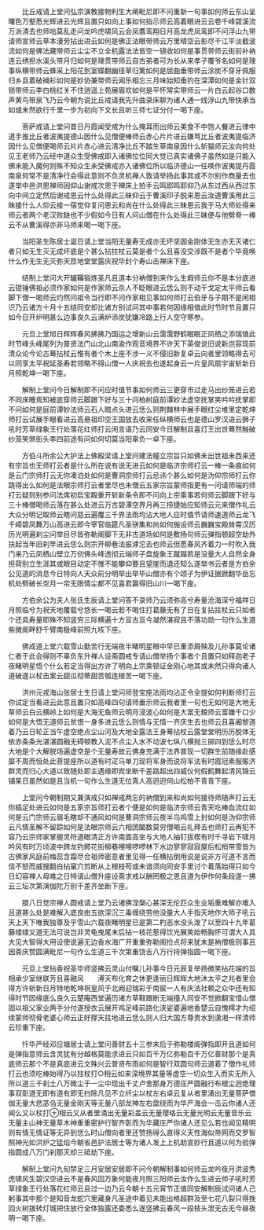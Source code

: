 <!-- { "loadSidebar": true } -->
　　比丘戒请上堂问弘宗演教接物利生大阐毗尼即不问重新一句事如何师云东山呈曙色万壑悉光辉进云光辉且置只如向上事如何指示师云高着眼进云云卷千峰碧溪流万派清去也师咄莫乱走问龙吟虎啸风云会凤翥鸾翔日月高龙虎凤鸾即不问浮山九带请师宣师云草本漫劳拈出进云如何是佛正法眼带师云万里晴空云影尽千江平淡截波流如何是佛法藏带师云尘尘不立全机露法法皆空一镜收如何是事贯带师云街前补衲连云绣担水溪头带月归如何是理贯带师云自古弟者可为长从来孝子覆爷名如何是理事纵横带师云蜂采上阳花到室蝶翻幽径草归篱如何是屈曲垂带师云涂炭不穿牙佩服归乡且着破襕衫如何是妙协兼带师云闻乐相忘三月味始知垂钓在深潭如何是金针双锁带师云李白桃红关不住逍遥上苑展眉欢如何是平怀常实带师云一片白云起谷口数声黄鸟带泉飞乃云今朝为说比丘戒请我先升曲录床聊为诸人通一线浮山九带快承当如或未然欲行千里一步为初向下文长且听三师七证分付一喝下座。

　　菩萨戒请上堂问昔日丹霞闻受戒为什么掩耳而出师云美食不中饱人餐进云律中道手推比丘者波夷提德山因什么见僧便棒师云赤心片片进云嫌骂比丘者波夷提临济因什么见僧便喝师云片片赤心进云清净比丘不踏生草南泉因什么斩猫师云汝向何处见王老师乃云经中道众生受佛戒即入诸佛位位同大觉已真实诸佛子虽然如是只能入佛未能入魔何则殊不知众生未受佛戒亦入诸佛位所以临济德山一任唤作波夷提丹霞南泉何常不是清净行会得此意则不负灵机禅人敦请举扬此事其或不尔别作商量去也遂举中邑洪恩禅师因仰山谢戒次恩于禅床上拍手云鸣耶鸣耶仰乃从东过西从西过东向中间立定然后谢戒恩云什么处得此三昧仰云于曹溪印子脱来恩云汝道曹溪用此三昧接什么人仰云接一宿觉仰复问恩云和尚在什么处得此三昧恩云我于马大师处得来师云者两个老汉败缺也不少假如今日有人问山僧在什么处得此三昧便与他劈脊一棒云不从曹溪得亦非马师来喝一喝下座。

　　当阳圣生陈居士诞日请上堂当阳无量寿无成亦无坏坚固金刚体无生亦无灭诸仁者只如无生灭无成坏底是个甚么拈拄杖云莫是者个么且喜没交涉既不是者个毕竟唤什么作无生无灭弥天匝地堂堂露庆祝华封个寿山击禅床下座。

　　结制上堂问大开罏鞴锻炼圣凡且道本分衲僧到来作么生煆师云你不是本分底进云钳锤佛祖必须作家如何是作家师云杀人不眨眼进云恁么则不动干戈定太平师云看脚下僧一喝师云灼然问祖令当行即不问作家相见事如何师打云伯牙与子期不是闲相识乃云诸方十月十五结同安却比诸方别试问其中事若何因缘相值此时节时节且置只如今日开炉明甚么边事良久云满炉添炭犹嫌冷路上行人空守寒参。

　　元旦上堂旭日辉辉春风拂拂乃国运之增新山云霭霭野鹤眠眠正凤栖之添瑞值此时节峰头峰尾列为普贤法门山北山南渝作观音境界不许天下英俊说旧说新岂容现前清众论今论古蓦拈杖云惟有者个木上座不涉一义不侵旧新复卓云向者里领略得去可以同享太平祝延圣寿若领略不得山僧一人庆祝去也遂起身云一片皇风扇宇宙斩新日月照乾坤一喝下座。

　　解制上堂问今日解制即不问应时值节事如何师云三更穿市过走马出纱笼进云若不同床睡焉知被底穿师云脚跟下好与三十问柏树庭前谭妙法虚空抚掌笑吟吟抚掌即不问如何是庭前谭妙法师云石人暗点头进云恁么则荆棘林中展手眼红尘堆里定乾坤师打云试展手眼看进云高悬祖印空王国放去收来任纵横师云也是德山罗汉进云狮子吼时芳草绿象王行处落花红师打云闲言语乃云同安今日解制且喜灯王出世蓦然触破纱笼笑煞街头李四前途有问如何切莫当阳辜负一卓下座。

　　方伯斗所余公大护法上佛殿梁请上堂问建法幢立宗旨只如佛未出世祖未西来还有宗旨也无师打云者是什么所在说有说无进云如何是临济宗师打云一棒一条痕如何是云门宗师打云无你凑泊处如何是曹洞宗师打云忌讳个甚么如何是沩仰宗师打云你跳得出么如何是法眼宗师打云者里尽也未僧云五家宗旨蒙师指更有一问请师端的师打云疑则别参问法席初启宝殿重开斩新条令即不问向上宗乘事若何师云脚跟下好与三十棒僧喝师云落在甚么处进云万古碧潭空界月再三捞捷始应知师云元来僧作礼云大众分明记取师云瞎问慈云遍覆三千界法雨均沾大地人应时值节请师速道师云龙飞千嶂碧凤舞万山高进云即今宰官临筵凡圣骈集和尚如何施设师云巍巍宝殿耸霄汉历历光明遍刹尘问举目尽皆弥勒阁脚下无非古道场如何是敷扬句师云弹指顿超空劫外扶起当年旧刹竿进云恁么则宗开柳巷法振滹沱去也师云但愿春风齐着力一时吹入我门来乃云凤栖山壁立万仞佛头峰透彻云端师子盘旋象王蹴蹋若是没量大人自然全身担荷别立生涯其或眼目动定不惟不能攀仰要且望崖而退还知么遂举书云者是方伯余公见道的消息今日特向人天众前分明举出举毕山僧亦有个颂子为伊证据掀翻华岳忘机处劈破长空月一帘无限情尘都不见喜君赢得旧山川一喝下座。

　　方伯余公为夫人张氏生辰请上堂问答不录师乃云须弥高兮寿量沧海深兮福祥日月照临兮为祝天地覆载兮悠长一喝云若不喝住打葛藤无有了日在复拈拄杖云只如者个还具寿量耶殊不知竖穷三际横遍十方亘古亘今凝然湛寂且不落功勋一句作么生道紫微阁畔舒千臂南极峰前照九垓下座。

　　佛成道上堂六载雪山勤苦行无端夜半睹明星眼中早已重添屑殃及儿孙事莫论诸仁者于此会得则不辜负东升禅人设斋圆戒专请山僧举扬个事者个且置只如释迦老子夜睹明星悟个什么若定当得出方许了明向上宗乘顿证金刚心地其或未然只得向诸人道破遂以杖击案云甜瓜彻蒂甜苦瓠连根苦一喝下座。

　　洪州元戎海山张居士生日请上堂问师登宝座法雨均沾正令全提如何判断师打云你试定当看进云此意且置只如高峰四句请师垂示师云我者里一句也无如何是大地无草师云白云横岭上如何是大海无鱼师云明月浸波心如何是大富无粮师云富嫌千口少如何是大悟无道师云贫恨一身多进云恁么则情与无情一齐庆生去也师云且喜阇黎道着乃云日轮正当午虚空绝点尘山河及大地全露法王身蓦拈杖云露堂堂明历历脱体无依赤条条光湛湛圆融无碍顿教入泥不点尘入水不动波七纵八横抛三掷四到恁么时尽大地是个大解脱场遍虚空是个无量寿故云佛身充满于法界普现一切群生前随缘赴感靡不周而恒处此菩提座所以道有时疋马单刀现将军身而说将军法有时霞冠素服赈济群灵而归心大道以致随处即主遇缘即宾坐断千差路超出四威仪何假鹤舞起清风锦云铺杲日虽然如是且当机一句作么生道无位真人高迥迥何山松柏不青青下座。

　　上堂问今朝制期又兼演戒只如禅戒两忘的衲僧到来和尚如何接待师随声打云无你插足处进云如何是五家宗旨师打云者个便是如何是临济宗师云青天吃棒血流红如何是云门宗师云眉毛瞎却不通风如何是曹洞宗师云夜半乌鸡雪上封如何是沩仰宗师云凡情圣解不留踪如何是法眼宗师云六相团圞数莫穷僧喝云礼拜去也师打云再犯不容乃云宗师家掌握灵符道眼清正方许南面高坐与大地人抽钉拔楔有时千寻岩下啸月吟风有时万顷波中跨龙钓鳄花街柳巷哩哩啰啰林下水边寥寥寂寂屋后松梢带雪皆为古佛家风庭前梅蕊含霜尽合祖师密意者里见得一任横拈倒用说是说非方可道不言而信不怒而威搜翻白拈窠穴剪断从上根枝苟或未谙须向同安手里讨个着落始得只如今日幻容禅人母难之日特请山僧升座设斋求戒以酬罔极之恩且道为伊作何条段遂一拂云三坛次第演伽陀万别千差齐坐断下座。

　　腊八日觉宗禅人圆戒请上堂乃云诸佛涅槃心甚深无伦匹众生业垢重难解亦难入且道甚么处是难解入底良由五欲深沉三毒缠绕劳他没量大人手指天地作大师子吼云天上天下唯我独尊及乎雪山六载夜睹明星已是第二杓恶水没头泼了以至四十九年葛藤缕缕又道无法可说岂非灵龟曳尾末后拈一枝花惹得饮光展笑始畅胸怀可谓大人具大见大智得大用设使说遍无边香水海广开重重弥勒阁捡点将来犹未是衲僧极则事且因斋庆赞圆满毗尼一句作么生道三千次第重饶舌八万行持弹指圆一喝下座。

　　元旦上堂拈香祝圣毕师竖拂云灵山付嘱儿孙事今日元辰复举扬微笑拈花端的旨相承少室继联芳且喜融风　　溥天布化育之休更逢丽日辉辉大地沐太平之兆者里会得方许斩新日月特地乾坤祝皇风于北阙迎瑞彩于南宸一人有庆法社赖之众中还有知得时节因缘底么良久云楚庵西堂遍历诸方草鞋跟断无端撞入同安不觉掀翻宝惜山僧固以祖父家业两手分付遂授衣云展开鸡足峰前路化浃娑婆遍地香楚云自愧樗才为绍续蒙师彻骨老婆心师云正好撑天拄地进云恁么则人归大国方尊贵水到潇湘一样清师云珍重下座。

　　忏华严经邓应塘居士请上堂问善财五十三参末后于弥勒楼阁弹指即开且道如何是弹指意师云含灵犹有分越格莫能求进云只如百千万亿弥勒百千万亿善财那个是真底师云那个不是真底进云文殊兴云普贤布雨如何是智行双圆句师云道着了僧作礼师打云也须吃棒始得乃以拄杖打○相云如来深境界其量等虚空一切众生入而实无所入所以道三千刹土八万微尘于一尘中现出千丈卢舍那身万德庄严圆融行布根尘迥绝理事双彰道无即有道有即无扫除凡见不立纤尘以杖左右卓云复从者里涌出无量菩萨僧伽无量大悲苾刍无量金刚天等无量八部龙神左右盘绕而为华严海会一击云你诸人还闻么又以杖打⊕相云又从者里涌出无量彩盖云无量璎珞云无量光明云无量音乐云无量主山神无量草木神重重密护行智齐彰而为华藏庄严你诸人还见么若也闻见精明则有情无情证等无异到恁么时山僧向者里还赞扬得么直得义天性海似帝网而交罗智照神光如洪炉之猛焰今朝省邑护法居士等为诸人发上上机助宣妙行且道以何为验弹指圆成八万门刹那灭却三祗劫下座。

　　解制上堂问九旬禁足三月安居安居即不问今朝解制事如何师云龙吟夜月洪波秀虎啸风生碧汉空进云不是春风回万象何能夜月照三阳师云汝作么生进云师子吼时芳草绿象王行处落花红师云且过一边乃云今朝十五元宵节正值同安解制辰试问诸人己躬事其中那个是知音龙蛇穴里藏身凡圣途中着见未能出格超群及至七花八裂只得挽回火树拨转灯城把住放行全体独露还委悉么遂竖拂云春风一段枝头泄无古无今昼夜明一喝下座。

